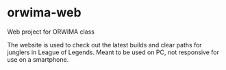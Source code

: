 # orwima-web
Web project for ORWIMA class

The website is used to check out the latest builds and clear paths for junglers in League of Legends.
Meant to be used on PC, not responsive for use on a smartphone.

